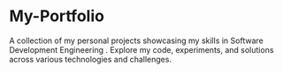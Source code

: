 # My-Portfolio
A collection of my personal projects showcasing my skills in Software Development Engineering . Explore my code, experiments, and solutions across various technologies and challenges.
